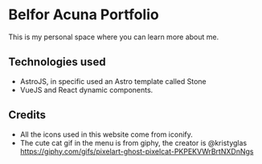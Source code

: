 # Belfor Acuna Portfolio

This is my personal space where you can learn more about me. 

## Technologies used
- AstroJS, in specific used an Astro template called Stone
- VueJS and React dynamic components.

## Credits
- All the icons used in this website come from iconify.
- The cute cat gif in the menu is from giphy, the creator is @kristyglas https://giphy.com/gifs/pixelart-ghost-pixelcat-PKPEKVWrBrtNXDnNgs

